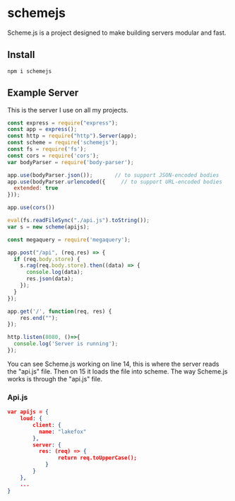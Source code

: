 # schemejs
Scheme.js is a project designed to make building servers modular and fast.

## Install
```
npm i schemejs
```

## Example Server
This is the server I use on all my projects.
``` javascript
const express = require("express");
const app = express();
const http = require("http").Server(app);
const scheme = require('schemejs');
const fs = require('fs');
const cors = require('cors');
var bodyParser = require('body-parser');

app.use(bodyParser.json());       // to support JSON-encoded bodies
app.use(bodyParser.urlencoded({     // to support URL-encoded bodies
  extended: true
}));

app.use(cors())

eval(fs.readFileSync("./api.js").toString());
var s = new scheme(apijs);

const megaquery = require('megaquery');

app.post("/api", (req,res) => {
  if (req.body.store) {
    s.rag(req.body.store).then((data) => {
      console.log(data);
      res.json(data);
    });
  }
});

app.get('/', function(req, res) {
    res.end("");
});

http.listen(8080, ()=>{
  console.log('Server is running');
});
```
You can see Scheme.js working on line 14, this is where the server reads the "api.js" file. Then on 15 it loads the file into scheme. The way Scheme.js works is through the "api.js" file.

### Api.js
``` json
var apijs = {
	loud: {
    	client: {
          name: "lakefox"
        },
      	server: {
          res: (req) => {
          		return req.toUpperCase();
          	}
        }
    },
  	...
}
```

